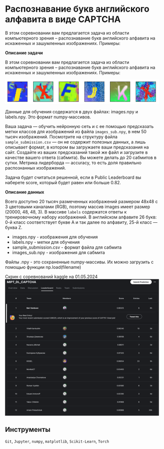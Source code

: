 # Распознавание букв английского алфавита в виде CAPTCHA

В этом соревновании вам предлагается задача из области компьютерного зрения – распознавание букв английского алфавита на искаженных и зашумленных изображениях. Примеры:

**Описание задачи**

В этом соревновании вам предлагается задача из области компьютерного зрения – распознавание букв английского алфавита на искаженных и зашумленных изображениях. Примеры:

![Пример](./other/inbox.png)

Данные для обучения содержатся в двух файлах: images.npy и labels.npy. Это формат numpy-массивов.

Ваша задача — обучить нейронную сеть и с ее помощью предсказать метки классов для изображений из файла `images_sub.npy`, в нем 50 тысяч изображений. Посмотрите на структуру файла `sample_submission.csv` — он не содержит полезных данных, а лишь описывает формат, в котором вы загружаете ваши предсказания на сайт. Создайте из ваших предсказаний такой же файл и загрузите в качестве вашего ответа (сабмита). Вы можете делать до 20 сабмитов в сутки.
Метрика лидерборда — accuracy, то есть доля правильно распознанных изображений.

Задача будет считаться решенной, если в Public Leaderboard вы наберете score, который будет равен или больше 0.82.

**Описание данных**

Всего доступно 20 тысяч размеченных изображений размером 48x48 с 3 цветовыми каналами (RGB), поэтому массив images имеет размер (20000, 48, 48, 3). В массиве `labels` содержатся ответы к тренировочному набору изображений. В английском алфавите 26 букв: 0-й класс соответствует букве А и так далее по алфавиту, 25-й класс — буква Z.

- images.npy - изображения для обучения
- labels.npy - метки для обучения
- sample_submission.csv - формат файла для сабмита
- images_sub.npy - изображения для сабмита

Файлы .npy - это сохраненные numpy-массивы. Их можно загрузить с помощью функции np.load(filename)

Скрин с соревнований kaggle на 01.05.2024
![Таблица с kaggle](other/screenshot.png)

## Инструменты
`Git`, `Jupyter`, `numpy`, `matplotlib`, `Scikit-Learn`, `Torch`